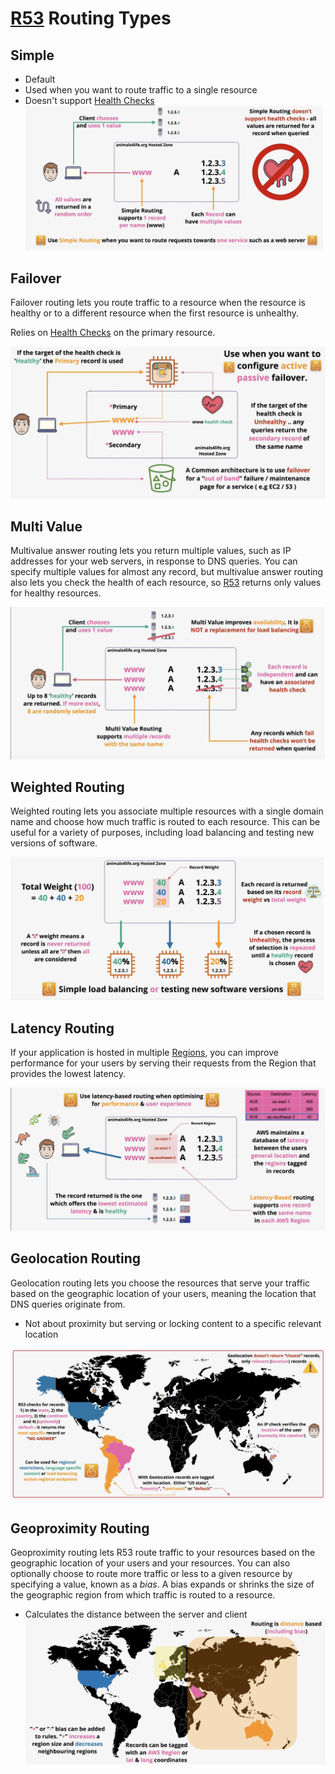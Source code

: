 # [R53](R53.md) Routing Types

## Simple
- Default
- Used when you want to route traffic to a single resource
- Doesn't support [Health Checks](Health%20Checks.md)
![Pasted image 20250317211014.png](_atts/Pasted%20image%2020250317211014.png)


## Failover
Failover routing lets you route traffic to a resource when the resource is healthy or to a different resource when the first resource is unhealthy.

Relies on [Health Checks](Health%20Checks.md) on the primary resource.

![Pasted image 20250318204330.png](_atts/Pasted%20image%2020250318204330.png)

## Multi Value
Multivalue answer routing lets you return multiple values, such as IP addresses for your web servers, in response to DNS queries. You can specify multiple values for almost any record, but multivalue answer routing also lets you check the health of each resource, so [R53](R53.md) returns only values for healthy resources.

![Pasted image 20250320191237.png](_atts/Pasted%20image%2020250320191237.png)

## Weighted Routing
Weighted routing lets you associate multiple resources with a single domain name and choose how much traffic is routed to each resource. This can be useful for a variety of purposes, including load balancing and testing new versions of software.

![Pasted image 20250320191650.png](_atts/Pasted%20image%2020250320191650.png)

## Latency Routing
If your application is hosted in multiple [Regions](../Fundamentals/Global%20Infrastructure.md#AWS%20Regions), you can improve performance for your users by serving their requests from the Region that provides the lowest latency.

![Pasted image 20250320192032.png](_atts/Pasted%20image%2020250320192032.png)

## Geolocation Routing
Geolocation routing lets you choose the resources that serve your traffic based on the geographic location of your users, meaning the location that DNS queries originate from.

- Not about proximity but serving or locking content to a specific relevant location

![Pasted image 20250320192451.png](_atts/Pasted%20image%2020250320192451.png)

## Geoproximity Routing
Geoproximity routing lets R53 route traffic to your resources based on the geographic location of your users and your resources. You can also optionally choose to route more traffic or less to a given resource by specifying a value, known as a _bias_. A bias expands or shrinks the size of the geographic region from which traffic is routed to a resource.

- Calculates the distance between the server and client
![Pasted image 20250320193304.png](_atts/Pasted%20image%2020250320193304.png)


